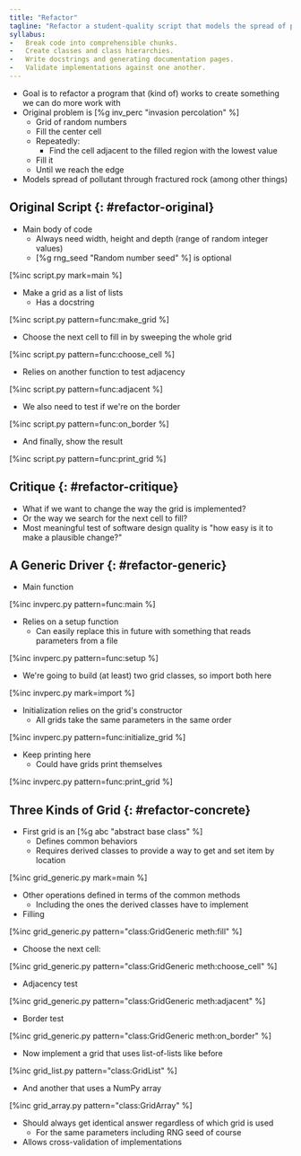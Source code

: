 ```yaml
---
title: "Refactor"
tagline: "Refactor a student-quality script that models the spread of pollution."
syllabus:
-   Break code into comprehensible chunks.
-   Create classes and class hierarchies.
-   Write docstrings and generating documentation pages.
-   Validate implementations against one another.
---
```


-   Goal is to refactor a program that (kind of) works
    to create something we can do more work with
-   Original problem is [%g inv_perc "invasion percolation" %]
    -   Grid of random numbers
    -   Fill the center cell
    -   Repeatedly:
        -   Find the cell adjacent to the filled region with the lowest value
	-   Fill it
    -   Until we reach the edge
-   Models spread of pollutant through fractured rock (among other things)

## Original Script {: #refactor-original}

-   Main body of code
    -   Always need width, height and depth (range of random integer values)
    -   [%g rng_seed "Random number seed" %] is optional

[%inc script.py mark=main %]

-   Make a grid as a list of lists
    -   Has a docstring

[%inc script.py pattern=func:make_grid %]

-   Choose the next cell to fill in by sweeping the whole grid

[%inc script.py pattern=func:choose_cell %]

-   Relies on another function to test adjacency

[%inc script.py pattern=func:adjacent %]

-   We also need to test if we're on the border

[%inc script.py pattern=func:on_border %]

-   And finally, show the result

[%inc script.py pattern=func:print_grid %]

## Critique {: #refactor-critique}

-   What if we want to change the way the grid is implemented?
-   Or the way we search for the next cell to fill?
-   Most meaningful test of software design quality is "how easy is it to make a plausible change?"

## A Generic Driver {: #refactor-generic}

-   Main function

[%inc invperc.py pattern=func:main %]

-   Relies on a setup function
    -  Can easily replace this in future with something that reads parameters from a file

[%inc invperc.py pattern=func:setup %]

-   We're going to build (at least) two grid classes, so import both here

[%inc invperc.py mark=import %]

-   Initialization relies on the grid's constructor
    -   All grids take the same parameters in the same order

[%inc invperc.py pattern=func:initialize_grid %]

-   Keep printing here
    -   Could have grids print themselves

[%inc invperc.py pattern=func:print_grid %]

## Three Kinds of Grid {: #refactor-concrete}

-   First grid is an [%g abc "abstract base class" %]
    -   Defines common behaviors
    -   Requires derived classes to provide a way to get and set item by location

[%inc grid_generic.py mark=main %]

-   Other operations defined in terms of the common methods
    -   Including the ones the derived classes have to implement
-   Filling

[%inc grid_generic.py pattern="class:GridGeneric meth:fill" %]

-   Choose the next cell:

[%inc grid_generic.py pattern="class:GridGeneric meth:choose_cell" %]

-   Adjacency test

[%inc grid_generic.py pattern="class:GridGeneric meth:adjacent" %]

-   Border test

[%inc grid_generic.py pattern="class:GridGeneric meth:on_border" %]

-   Now implement a grid that uses list-of-lists like before

[%inc grid_list.py pattern="class:GridList" %]

-   And another that uses a NumPy array

[%inc grid_array.py pattern="class:GridArray" %]

-   Should always get identical answer regardless of which grid is used
    -   For the same parameters including RNG seed of course
-   Allows cross-validation of implementations
